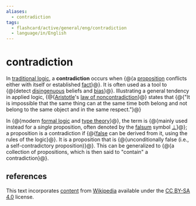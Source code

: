 ```yaml
---
aliases:
  - contradiction
tags:
  - flashcard/active/general/eng/contradiction
  - language/in/English
---
```


# contradiction

In [traditional logic](term%20logic.md), a __contradiction__ occurs when {@{a [proposition](proposition.md) conflicts either with itself or established [fact](fact.md)}@}. It is often used as a tool to {@{detect [disingenuous](deception.md) beliefs and [bias](bias.md)}@}. Illustrating a general tendency in applied logic, {@{[Aristotle](aristotle.md)'s [law of noncontradiction](law%20of%20noncontradiction.md)}@} states that {@{"It is impossible that the same thing can at the same time both belong and not belong to the same object and in the same respect."}@} <!--SR:!2025-10-01,297,330!2027-06-23,762,330!2028-11-29,1200,350!2027-07-11,784,330-->

In {@{modern [formal logic](logic.md#formal%20logic) and [type theory](type%20theory.md)}@}, the term is {@{mainly used instead for a _single_ proposition, often denoted by the [falsum](up%20tack.md) symbol [$\bot$](bottom%20type.md)}@}; a proposition is a contradiction if {@{[false](false%20(logic).md) can be derived from it, using the rules of the logic}@}. It is a proposition that is {@{unconditionally false (i.e., a self-contradictory proposition)}@}. This can be generalized to {@{a collection of propositions, which is then said to "contain" a contradiction}@}. <!--SR:!2026-05-09,451,310!2029-03-26,1289,350!2027-01-04,641,330!2027-04-14,723,330!2028-07-11,1089,350-->

## references

This text incorporates [content](https://en.wikipedia.org/wiki/contradiction) from [Wikipedia](Wikipedia.md) available under the [CC BY-SA 4.0](https://creativecommons.org/licenses/by-sa/4.0/) license.
